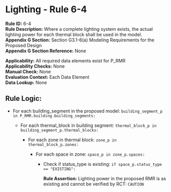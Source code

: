 
# Lighting - Rule 6-4

**Rule ID:** 6-4  
**Rule Description:** Where a complete lighting system exists, the actual lighting power for each thermal block shall be used in the model.  
**Appendix G Section:** Section G3.1-6(a) Modeling Requirements for the Proposed Design  
**Appendix G Section Reference:** None  

**Applicability:** All required data elements exist for P_RMR  
**Applicability Checks:** None  
**Manual Check:** None  
**Evaluation Context:** Each Data Element  
**Data Lookup:** None  
## Rule Logic: 

- For each building_segment in the proposed model: ```building_segment_p in P_RMR.building.building_segments:```  

  - For each thermal_block in building segment: ```thermal_block_p in building_segment_p.thermal_blocks:```  

    - For each zone in thermal block: ```zone_p in thermal_block_p.zones:```  

      - For each space in zone: ```space_p in zone_p.spaces:```  

        - Check if status_type is existing: ```if space_p.status_type == "EXISTING":```

          **Rule Assertion:** Lighting power in the proposed RMR is as existing and cannot be verified by RCT: ```CAUTION```
